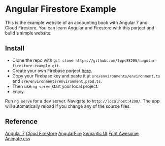 # Angular Firestore Example

This is the example website of an accounting book with Angular 7 and Cloud Firestore. You can learn Angular and Firestore with this porject and build a simple website.

## Install

* Clone the repo with `git clone https://github.com/tpps88206/angular-firestore-example.git`.
* Create your own Firebase porject [here](https://firebase.google.com/).
* Copy your Firebase key and paste it at `sre/environments/environment.ts` and `sre/environments/environment.prod.ts`.
* Then use `ng serve` start your local project.
* Enjoy.

Run `ng serve` for a dev server. Navigate to `http://localhost:4200/`. The app will automatically reload if you change any of the source files.

## Reference

[Angular 7](https://angular.io/)
[Cloud Firestore](https://firebase.google.com/docs/firestore/)
[AngularFire](https://github.com/angular/angularfire2#readme)
[Semantic UI](https://semantic-ui.com/)
[Font Awesome](https://fontawesome.com/)
[Animate.css](https://github.com/daneden/animate.css)

